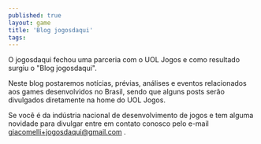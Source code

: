 ```yaml
---
published: true
layout: game
title: 'Blog jogosdaqui'
tags: 
---
```


O jogosdaqui fechou uma parceria com o UOL Jogos e como resultado surgiu o &quot;Blog jogosdaqui&quot;.</p>
Neste blog postaremos not&#237;cias, pr&#233;vias, an&#225;lises e eventos relacionados aos games desenvolvidos no Brasil, sendo que alguns posts ser&#227;o divulgados diretamente na home do UOL Jogos.</p>
<p class="p1"> </p>
<p class="p1">Se voc&#234; &#233; da ind&#250;stria nacional de desenvolvimento de jogos e tem alguma novidade para divulgar entre em contato conosco pelo e-mail <a href="mailto:giacomelli+jogosdaqui@gmail.com">giacomelli+jogosdaqui@gmail.com</a>
.</p>
 </p>
